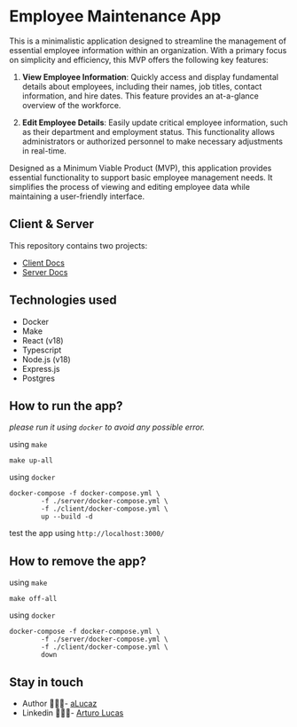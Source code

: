 # Employee Maintenance App

This is a minimalistic application designed to streamline the management of essential employee information within an organization. With a primary focus on simplicity and efficiency, this MVP offers the following key features:

1. **View Employee Information**: Quickly access and display fundamental details about employees, including their names, job titles, contact information, and hire dates. This feature provides an at-a-glance overview of the workforce.

2. **Edit Employee Details**: Easily update critical employee information, such as their department and employment status. This functionality allows administrators or authorized personnel to make necessary adjustments in real-time.

Designed as a Minimum Viable Product (MVP), this application provides essential functionality to support basic employee management needs. It simplifies the process of viewing and editing employee data while maintaining a user-friendly interface.

## Client & Server

This repository contains two projects:

- [Client Docs](./client/README.md)
- [Server Docs](./server/README.md)

## Technologies used

- Docker
- Make
- React (v18)
- Typescript
- Node.js (v18)
- Express.js
- Postgres

## How to run the app?

*please run it using `docker` to avoid any possible error.*

using `make`
```shell
make up-all
```

using `docker`
```shell
docker-compose -f docker-compose.yml \
        -f ./server/docker-compose.yml \
        -f ./client/docker-compose.yml \
        up --build -d
```

test the app using `http://localhost:3000/`

## How to remove the app?

using `make`
```shell
make off-all
```

using `docker`
```shell
docker-compose -f docker-compose.yml \
        -f ./server/docker-compose.yml \
        -f ./client/docker-compose.yml \
        down
```

## Stay in touch

- Author 👷🏾‍♂️- [aLucaz](https://github.com/aLucaz)
- Linkedin 🧛🏾‍♂️- [Arturo Lucas](https://www.linkedin.com/in/arturo-lucas/)

